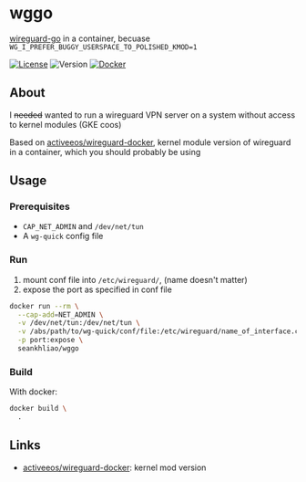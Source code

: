 # wggo

[wireguard-go](https://git.zx2c4.com/wireguard-go/about/) in a container, becuase `WG_I_PREFER_BUGGY_USERSPACE_TO_POLISHED_KMOD=1`

[![License](https://img.shields.io/github/license/seankhliao/wggo.svg?style=flat-square)](LICENSE)
![Version](https://img.shields.io/github/v/tag/seankhliao/wggo?sort=semver&style=flat-square)
[![Docker](https://img.shields.io/docker/pulls/seankhliao/wggo?style=flat-square)](https://hub.docker.com/r/seankhliao/wggo)

## About

I ~~needed~~ wanted to run a wireguard VPN server on a system without access to kernel modules (GKE coos)

Based on [activeeos/wireguard-docker](https://github.com/activeeos/wireguard-docker), kernel module version of wireguard in a container, which you should probably be using

## Usage

### Prerequisites

- `CAP_NET_ADMIN` and `/dev/net/tun`
- A `wg-quick` config file

### Run

1. mount conf file into `/etc/wireguard/`, (name doesn't matter)
2. expose the port as specified in conf file

```sh
docker run --rm \
  --cap-add=NET_ADMIN \
  -v /dev/net/tun:/dev/net/tun \
  -v /abs/path/to/wg-quick/conf/file:/etc/wireguard/name_of_interface.conf \
  -p port:expose \
  seankhliao/wggo
```

### Build

With docker:

```sh
docker build \
  .
```

## Links

- [activeeos/wireguard-docker](https://github.com/activeeos/wireguard-docker): kernel mod version
